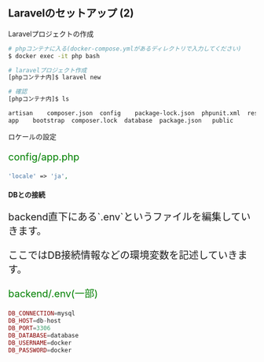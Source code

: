 
## Laravelのセットアップ (2)

>>>

Laravelプロジェクトの作成

```bash 
# phpコンテナに入る(docker-compose.ymlがあるディレクトリで入力してください)
$ docker exec -it php bash 

# laravelプロジェクト作成
[phpコンテナ内]$ laravel new 

# 確認
[phpコンテナ内]$ ls

artisan    composer.json  config    package-lock.json  phpunit.xml  resources  server.php  tests   webpack.mix.js
app	   bootstrap  composer.lock  database  package.json	  public       routes	  storage     vendor
```

>>>

ロケールの設定
<p style="font-size: 20px; color: green; ">config/app.php</p>

```php
'locale' => 'ja',
```

>>>

#### DBとの接続

>>>

<p style="font-size: 20px">backend直下にある`.env`というファイルを編集していきます。</p>
<p style="font-size: 20px">ここではDB接続情報などの環境変数を記述していきます。</p>
<p style="font-size: 20px; color: green; ">backend/.env(一部)</p>

```php
DB_CONNECTION=mysql
DB_HOST=db-host 
DB_PORT=3306
DB_DATABASE=database 
DB_USERNAME=docker 
DB_PASSWORD=docker 
```

